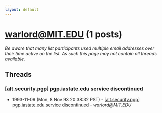 ```yaml
---
layout: default
---
```


# warlord@MIT.EDU (1 posts)

_Be aware that many list participants used multiple email addresses over their time active on the list. As such this page may not contain all threads available._

## Threads

### [alt.security.pgp] pgp.iastate.edu service discontinued
+ 1993-11-09 (Mon, 8 Nov 93 20:38:32 PST) - [[alt.security.pgp] pgp.iastate.edu service discontinued](/archive/1993/11/205e9073afcd69b117fd636864b9795ddd15e080827d3c80a95140fa0ea7ede9) - _warlord@MIT.EDU_

